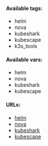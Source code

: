 #### Available tags:
- helm
- nova
- kubeshark
- kubescape
- k3s_tools

#### Available vars:
- helm
- nova
- kubeshark
- kubescape

#### URLs:
- [helm](https://github.com/helm/helm/releases)
- [nova](https://github.com/FairwindsOps/nova/releases)
- [kubeshark](https://github.com/kubeshark/kubeshark/releases)
- [kubescape](https://github.com/kubescape/kubescape/releases)

